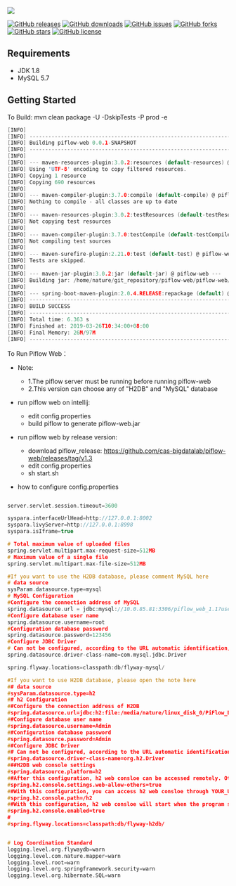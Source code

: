 ![](https://github.com/cas-bigdatalab/piflow/blob/master/doc/piflow-logo2.png) 

[![GitHub releases](https://img.shields.io/github/release/cas-bigdatalab/piflow-web.svg)](https://github.com/cas-bigdatalab/piflow-web/releases)
[![GitHub downloads](https://img.shields.io/github/downloads/cas-bigdatalab/piflow-web/total.svg)](https://github.com/cas-bigdatalab/piflow-web/releases)
[![GitHub issues](https://img.shields.io/github/issues/cas-bigdatalab/piflow-web.svg)](https://github.com/cas-bigdatalab/piflow-web/issues)
[![GitHub forks](https://img.shields.io/github/forks/cas-bigdatalab/piflow-web.svg)](https://github.com/cas-bigdatalab/piflow-web/network)
[![GitHub stars](https://img.shields.io/github/stars/cas-bigdatalab/piflow-web.svg)](https://github.com/cas-bigdatalab/piflow-web/stargazers)
[![GitHub license](https://img.shields.io/github/license/cas-bigdatalab/piflow-web.svg)](https://github.com/cas-bigdatalab/piflow-web/blob/master/LICENSE)
## Requirements
* JDK 1.8
* MySQL 5.7
## Getting Started
To Build: mvn clean package -U -DskipTests -P prod -e
```c
[INFO] 
[INFO] ------------------------------------------------------------------------
[INFO] Building piflow-web 0.0.1-SNAPSHOT
[INFO] ------------------------------------------------------------------------
[INFO] 
[INFO] --- maven-resources-plugin:3.0.2:resources (default-resources) @ piflow-web ---
[INFO] Using 'UTF-8' encoding to copy filtered resources.
[INFO] Copying 1 resource
[INFO] Copying 690 resources
[INFO] 
[INFO] --- maven-compiler-plugin:3.7.0:compile (default-compile) @ piflow-web ---
[INFO] Nothing to compile - all classes are up to date
[INFO] 
[INFO] --- maven-resources-plugin:3.0.2:testResources (default-testResources) @ piflow-web ---
[INFO] Not copying test resources
[INFO] 
[INFO] --- maven-compiler-plugin:3.7.0:testCompile (default-testCompile) @ piflow-web ---
[INFO] Not compiling test sources
[INFO] 
[INFO] --- maven-surefire-plugin:2.21.0:test (default-test) @ piflow-web ---
[INFO] Tests are skipped.
[INFO] 
[INFO] --- maven-jar-plugin:3.0.2:jar (default-jar) @ piflow-web ---
[INFO] Building jar: /home/nature/git_repository/piflow-web/piflow-web/target/piflow-web.war
[INFO] 
[INFO] --- spring-boot-maven-plugin:2.0.4.RELEASE:repackage (default) @ piflow-web ---
[INFO] ------------------------------------------------------------------------
[INFO] BUILD SUCCESS
[INFO] ------------------------------------------------------------------------
[INFO] Total time: 6.363 s
[INFO] Finished at: 2019-03-26T10:34:00+08:00
[INFO] Final Memory: 26M/97M
[INFO] ------------------------------------------------------------------------
```
To Run Piflow Web：
- Note: 
  - 1.The piflow server must be running before running piflow-web
  - 2.This version can choose any of "H2DB" and "MySQL" database
- run piflow web on intellij:

  - edit config.properties
  - build piflow to generate piflow-web.jar

- run piflow web by release version:

  - download piflow_release: https://github.com/cas-bigdatalab/piflow-web/releases/tag/v1.3
  - edit config.properties
  - sh start.sh
- how to configure config.properties
```c

server.servlet.session.timeout=3600

syspara.interfaceUrlHead=http://127.0.0.1:8002
syspara.livyServer=http://127.0.0.1:8998
syspara.isIframe=true

# Total maximum value of uploaded files
spring.servlet.multipart.max-request-size=512MB
# Maximum value of a single file
spring.servlet.multipart.max-file-size=512MB

#If you want to use the H2DB database, please comment MySQL here
# data source
sysParam.datasource.type=mysql
# MySQL Configuration
#Configure the connection address of MySQL
spring.datasource.url = jdbc:mysql://10.0.85.81:3306/piflow_web_1.1?useUnicode=true&characterEncoding=UTF-8&useSSL=false&allowMultiQueries=true&autoReconnect=true&failOverReadOnly=false
#Configure database user name
spring.datasource.username=root
#Configuration database password
spring.datasource.password=123456
#Configure JDBC Driver
# Can not be configured, according to the URL automatic identification, recommended configuration
spring.datasource.driver-class-name=com.mysql.jdbc.Driver

spring.flyway.locations=classpath:db/flyway-mysql/

#If you want to use H2DB database, please open the note here
## data source
#sysParam.datasource.type=h2
## h2 Configuration
##Configure the connection address of H2DB
#spring.datasource.url=jdbc:h2:file:/media/nature/linux_disk_0/PiFlow_DB/piflow_web
##Configure database user name
#spring.datasource.username=Admin
##Configuration database password
#spring.datasource.password=Admin
##Configure JDBC Driver
## Can not be configured, according to the URL automatic identification, recommended configuration
#spring.datasource.driver-class-name=org.h2.Driver
###H2DB web console settings
#spring.datasource.platform=h2
##After this configuration, h2 web consloe can be accessed remotely. Otherwise it can only be accessed locally.
#spring.h2.console.settings.web-allow-others=true
##With this configuration, you can access h2 web consloe through YOUR_URL / h2. YOUR_URL is the access URL of your program.
#spring.h2.console.path=/h2
##With this configuration, h2 web consloe will start when the program starts. Of course this is the default. If you don't want to start h2 web consloe when you start the program, then set it to false.
#spring.h2.console.enabled=true
#
#spring.flyway.locations=classpath:db/flyway-h2db/


# Log Coordination Standard
logging.level.org.flywaydb=warn
logging.level.com.nature.mapper=warn
logging.level.root=warn
logging.level.org.springframework.security=warn
logging.level.org.hibernate.SQL=warn
```




